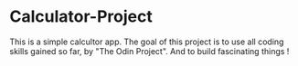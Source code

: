 # Calculator-Project

This is a simple calcultor app. The goal of this project is to use all coding skills gained so far, by "The Odin Project". And to build fascinating things !
